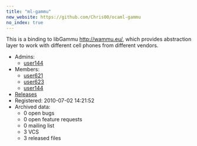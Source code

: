 ```yaml
---
title: "ml-gammu"
new_website: https://github.com/Chris00/ocaml-gammu
no_index: true
---
```


This is a binding to libGammu <http://wammu.eu/>, which provides abstraction layer to work with different cell phones
from different vendors.

* Admins:
  * [user144](/users/user144)
* Members:
  * [user621](/users/user621)
  * [user623](/users/user623)
  * [user144](/users/user144)
* [Releases](https://download.ocamlcore.org/ml-gammu)
* Registered: 2010-07-02 14:21:52
* Archived data:
  * 0 open bugs
  * 0 open feature requests
  * 0 mailing list
  * 3 VCS
  * 3 released files
